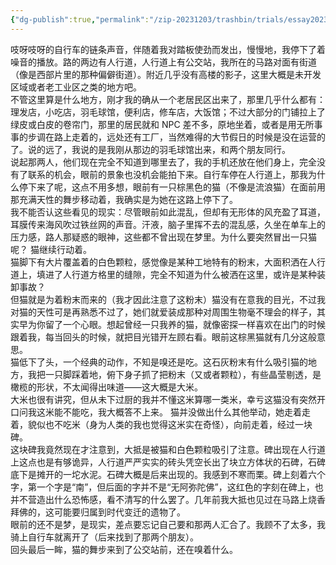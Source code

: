 ```yaml
---
{"dg-publish":true,"permalink":"/zip-20231203/trashbin/trials/essay20230930/","title":"230930","tags":["fiction"]}
---
```



吱呀吱呀的自行车的链条声音，伴随着我对踏板使劲而发出，慢慢地，我停下了着噪音的播放。路的两边有人行道，人行道上有公交站，我所在的马路对面有街道（像是西部片里的那种偏僻街道）。附近几乎没有高楼的影子，这里大概是未开发区域或者老工业区之类的地方吧。  
不管这里算是什么地方，刚才我的确从一个老居民区出来了，那里几乎什么都有：理发店，小吃店，羽毛球馆，便利店，修车店，大饭馆；不过大部分的门铺拉上了绿皮或白皮的卷帘门，那里的居民就和 NPC 差不多，原地坐着，或者是用无所事事的步调在路上走着的，远处还有工厂，当然难得的大节假日的时候是没在运营的了。说的远了，我说的是我刚从那边的羽毛球馆出来，和两个朋友同行。  
说起那两人，他们现在完全不知道到哪里去了，我的手机还放在他们身上，完全没有了联系的机会，眼前的景象也没机会能拍下来。自行车停在人行道上，那我为什么停下来了呢，这点不用多想，眼前有一只棕黑色的猫（不像是流浪猫）在面前用那充满天性的舞步移动着，我确实是为她在这路上停下了。  
我不能否认这些看见的现实：尽管眼前如此混乱，但却有无形体的风充盈了耳道，耳膜传来海风吹过铁丝网的声音。汗液，脑子里挥不去的混乱感，久坐在单车上的压力感，路人那疑惑的眼神，这些都不曾出现在梦里。为什么要突然冒出一只猫呢？
猫继续行动着。  
猫脚下有大片覆盖着的白色颗粒，感觉像是某种工地特有的粉末，大面积洒在人行道上，填进了人行道方格里的缝隙，完全不知道为什么被洒在这里，或许是某种装卸事故？  
但猫就是为着粉末而来的（我才因此注意了这粉末）猫没有在意我的目光，不过我对猫的天性可是再熟悉不过了，她们就爱装成那种对周围生物毫不理会的样子，其实早为你留了一个心眼。想起曾经一只我养的猫，就像密探一样喜欢在出门的时候跟着我，每当回头的时候，就把目光错开左顾右看。眼前这棕黑猫就有几分这般意思。  
猫低下了头，一个经典的动作，不知是嗅还是吃。这石灰粉末有什么吸引猫的地方，我把一只脚踩着地，俯下身子抓了把粉末（又或者颗粒），有些晶莹剔透，是橄榄的形状，不太闻得出味道——这大概是大米。  
大米也很有讲究，但从未下过厨的我并不懂这米算哪一类米，幸亏这猫没有突然开口问我这米能不能吃，我大概答不上来。  猫并没做出什么其他举动，她走着走着，貌似也不吃米（身为人类的我也觉得这米实在奇怪），向前走着，经过一块碑。  
这块碑我竟然现在才注意到，大抵是被猫和白色颗粒吸引了注意。碑出现在人行道上这点也是有够诡异，人行道严严实实的砖头凭空长出了块立方体状的石碑，石碑底下是摊开的一坨水泥。石碑大概是后来出现的。我感到不寒而栗。碑上刻着六个字，第一个字是“南”，但后面的字并不是“无阿弥陀佛”，这红色的字刻在碑上，也并不营造出什么恐怖感，看不清写的什么罢了。几年前我大抵也见过在马路上烧香拜佛的，这可能要归属到时代变迁的遗物了。  
眼前的还不是梦，是现实，差点要忘记自己要和那两人汇合了。我顾不了太多，我骑上自行车就离开了（后来找到了那两个朋友）。  
回头最后一眸，猫的舞步来到了公交站前，还在嗅着什么。